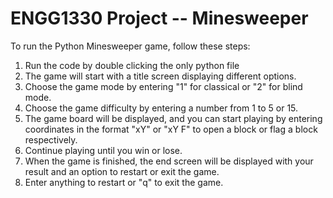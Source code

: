 # ENGG1330 Project -- Minesweeper
To run the Python Minesweeper game, follow these steps: 
1. Run the code by double clicking the only python file
2. The game will start with a title screen displaying different options. 
3. Choose the game mode by entering "1" for classical or "2" for blind mode. 
4. Choose the game difficulty by entering a number from 1 to 5 or 15. 
5. The game board will be displayed, and you can start playing by entering coordinates in the format "xY" or "xY F" to open a block or flag a block respectively. 
6. Continue playing until you win or lose. 
7. When the game is finished, the end screen will be displayed with your result and an option to restart or exit the game. 
8. Enter anything to restart or "q" to exit the game.
